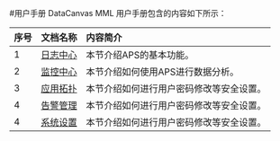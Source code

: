 #用户手册
DataCanvas MML 用户手册包含的内容如下所示：

| 序号 | 文档名称 | 内容简介 |
| :--- | :--- | :--- |
| 1 | [日志中心](user_guide/log_center.md) | 本节介绍APS的基本功能。 |
| 2 | [监控中心](user_guide/monitoring_center.md) | 本节介绍如何使用APS进行数据分析。 |
| 3 | [应用拓扑](user_guide/application_topology.md) | 本节介绍如何进行用户密码修改等安全设置。 |
| 4 | [告警管理](user_guide/alarm_management.md) | 本节介绍如何进行用户密码修改等安全设置。 |
| 4 | [系统设置](user_guide/system_settings.md) | 本节介绍如何进行用户密码修改等安全设置。 |
